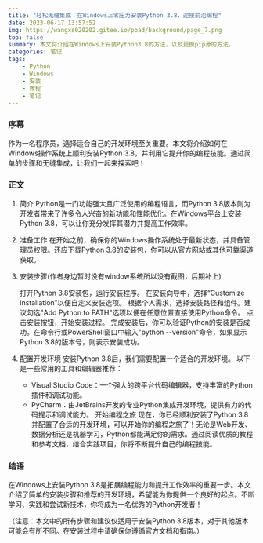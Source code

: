 ```yaml
---
title: "轻松无缝集成：在Windows上零压力安装Python 3.8，迎接前沿编程"
date: 2023-06-17 13:57:52
img: https://wangxs020202.gitee.io/pbad/background/page_7.png
top: false
summary: 本文将介绍在Windows上安装Python3.8的方法，以及更换pip源的方法。
categories: 笔记
tags:
    - Python
    - Windows
    - 安装
    - 教程
    - 笔记
---
```


### 序幕

作为一名程序员，选择适合自己的开发环境至关重要。本文将介绍如何在Windows操作系统上顺利安装Python 3.8，并利用它提升你的编程技能。通过简单的步骤和无缝集成，让我们一起来探索吧！

### 正文

1. 简介
    Python是一门功能强大且广泛使用的编程语言，而Python 3.8版本则为开发者带来了许多令人兴奋的新功能和性能优化。在Windows平台上安装Python 3.8，可以让你充分发挥其潜力并提高工作效率。

2. 准备工作 
   在开始之前，确保你的Windows操作系统处于最新状态，并具备管理员权限。还应下载Python 3.8的安装包，你可以从官方网站或其他可靠渠道获取。

3. 安装步骤(作者身边暂时没有window系统所以没有截图，后期补上)

    打开Python 3.8安装包，运行安装程序。
    在安装向导中，选择“Customize installation”以便自定义安装选项。
    根据个人需求，选择安装路径和组件。建议勾选"Add Python to PATH"选项以便在任意位置直接使用Python命令。
    点击安装按钮，开始安装过程。
    完成安装后，你可以验证Python的安装是否成功。在命令行或PowerShell窗口中输入"python --version"命令，如果显示Python 3.8的版本号，则表示安装成功。
4. 配置开发环境 安装Python 3.8后，我们需要配置一个适合的开发环境。
   以下是一些常用的工具和编辑器推荐： 
      - Visual Studio Code：一个强大的跨平台代码编辑器，支持丰富的Python插件和调试功能。
      - PyCharm：由JetBrains开发的专业Python集成开发环境，提供有力的代码提示和调试能力。 
开始编程之旅 现在，你已经顺利安装了Python 3.8并配置了合适的开发环境，可以开始你的编程之旅了！无论是Web开发、数据分析还是机器学习，Python都能满足你的需求。通过阅读优质的教程和参考文档，结合实践项目，你将不断提升自己的编程技能。

### 结语

在Windows上安装Python 3.8是拓展编程能力和提升工作效率的重要一步。本文介绍了简单的安装步骤和推荐的开发环境，希望能为你提供一个良好的起点。不断学习、实践和尝试新技术，你将成为一名优秀的Python开发者！


（注意：本文中的所有步骤和建议仅适用于安装Python 3.8版本，对于其他版本可能会有所不同。在安装过程中请确保你遵循官方文档和指南。）
